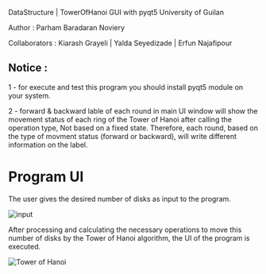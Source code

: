 DataStructure | TowerOfHanoi GUI with pyqt5
University of Guilan

Author : Parham Baradaran Noviery

Collaborators :
    Kiarash Grayeli |
    Yalda Seyedizade |
    Erfun Najafipour

## Notice :

1 - for execute and test this program you should install pyqt5 module on your system.

2 - forward & backward lable of each round in main UI window will show the movement status of each ring of the Tower of Hanoi after calling the operation type, Not based on a fixed state.
Therefore, each round, based on the type of movment status (forward or backward), will write different information on the label.

# Program UI

The user gives the desired number of disks as input to the program.

![input](https://i.postimg.cc/nhppP5Sp/num-of-disk.png "input")

After processing and calculating the necessary operations to move this number of disks by the Tower of Hanoi algorithm, the UI of the program is executed.

![Tower of Hanoi](https://i.postimg.cc/rFzp97Hb/Tower-of-hanoi-GUI.png "Tower of Hanoi")

